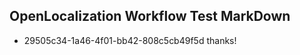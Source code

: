 ## OpenLocalization Workflow Test MarkDown
* 29505c34-1a46-4f01-bb42-808c5cb49f5d 
thanks!<!--HONumber=Mar16_HO3-->

